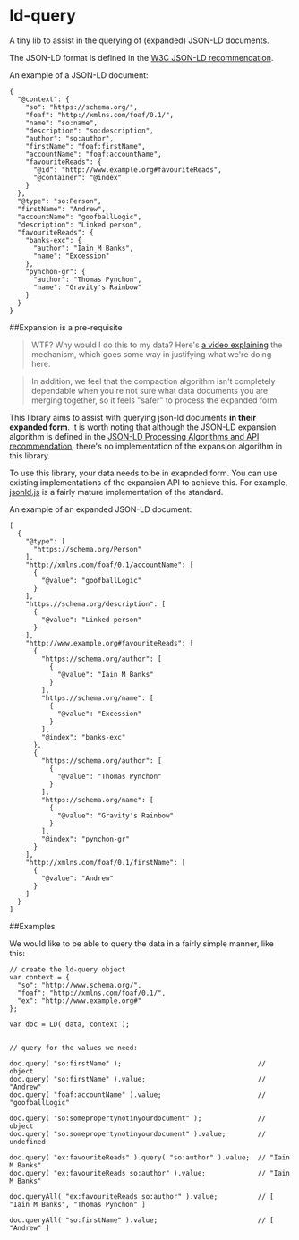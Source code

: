 # ld-query

A tiny lib to assist in the querying of (expanded) JSON-LD documents.

The JSON-LD format is defined in the [W3C JSON-LD recommendation].

An example of a JSON-LD document:

```
{
  "@context": {
    "so": "https://schema.org/",
    "foaf": "http://xmlns.com/foaf/0.1/",
    "name": "so:name",
    "description": "so:description",
    "author": "so:author",
    "firstName": "foaf:firstName",
    "accountName": "foaf:accountName",
    "favouriteReads": {
      "@id": "http://www.example.org#favouriteReads",
      "@container": "@index"
    }
  },
  "@type": "so:Person",
  "firstName": "Andrew",
  "accountName": "goofballLogic",
  "description": "Linked person",
  "favouriteReads": {
    "banks-exc": {
      "author": "Iain M Banks",
      "name": "Excession"
    },
    "pynchon-gr": {
      "author": "Thomas Pynchon",
      "name": "Gravity's Rainbow"
    }
  }
}
```

##Expansion is a pre-requisite

> WTF? Why would I do this to my data?
> Here's [a video explaining] the mechanism, which goes some way in justifying what we're doing here.

> In addition, we feel that the compaction algorithm isn't completely dependable when you're not sure what data documents you are merging together, so it feels "safer" to process the expanded form.

This library aims to assist with querying json-ld documents **in their expanded form**. It is worth noting that although the JSON-LD expansion algorithm is defined in the [JSON-LD Processing Algorithms and API recommendation], there's no implementation of the expansion algorithm in this library.

To use this library, your data needs to be in exapnded form. You can use existing implementations of the expansion API to achieve this. For example, [jsonld.js] is a fairly mature implementation of the standard. 

An example of an expanded JSON-LD document:

```
[
  {
    "@type": [
      "https://schema.org/Person"
    ],
    "http://xmlns.com/foaf/0.1/accountName": [
      {
        "@value": "goofballLogic"
      }
    ],
    "https://schema.org/description": [
      {
        "@value": "Linked person"
      }
    ],
    "http://www.example.org#favouriteReads": [
      {
        "https://schema.org/author": [
          {
            "@value": "Iain M Banks"
          }
        ],
        "https://schema.org/name": [
          {
            "@value": "Excession"
          }
        ],
        "@index": "banks-exc"
      },
      {
        "https://schema.org/author": [
          {
            "@value": "Thomas Pynchon"
          }
        ],
        "https://schema.org/name": [
          {
            "@value": "Gravity's Rainbow"
          }
        ],
        "@index": "pynchon-gr"
      }
    ],
    "http://xmlns.com/foaf/0.1/firstName": [
      {
        "@value": "Andrew"
      }
    ]
  }
]
```
##Examples

We would like to be able to query the data in a fairly simple manner, like this:

```
// create the ld-query object
var context = {
  "so": "http://www.schema.org/",
  "foaf": "http://xmlns.com/foaf/0.1/",
  "ex": "http://www.example.org#"
};

var doc = LD( data, context );


// query for the values we need:

doc.query( "so:firstName" );                                  // object
doc.query( "so:firstName" ).value;                            // "Andrew"
doc.query( "foaf:accountName" ).value;                        // "goofballLogic"

doc.query( "so:somepropertynotinyourdocument" );              // object
doc.query( "so:somepropertynotinyourdocument" ).value;        // undefined

doc.query( "ex:favouriteReads" ).query( "so:author" ).value;  // "Iain M Banks"
doc.query( "ex:favouriteReads so:author" ).value;             // "Iain M Banks"

doc.queryAll( "ex:favouriteReads so:author" ).value;          // [ "Iain M Banks", "Thomas Pynchon" ]

doc.queryAll( "so:firstName" ).value;                         // [ "Andrew" ]

```

[W3C JSON-LD recommendation]: https://www.w3.org/TR/json-ld/
[JSON-LD Processing Algorithms and API recommendation]: https://www.w3.org/TR/json-ld-api/#expansion
[jsonld.js]: https://github.com/digitalbazaar/jsonld.js
[a video explaining]: https://www.youtube.com/watch?v=Tm3fD89dqRE
